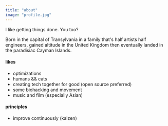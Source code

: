 ```yaml
---
title: "about"
image: "profile.jpg"
---
```


I like getting things done. You too?

Born in the capital of Transylvania in a family that's half artists half engineers, gained altitude in the United Kingdom then eventually landed in the paradisiac Cayman Islands.

#### likes
* optimizations
* humans && cats
* creating tech together for good (open source preferred)
* some biohacking and movement
* music and film (especially Asian)

#### principles
* improve continuously (kaizen)
<!-- * lead to serve -->
<!-- * seek and embrace the truth -->
<!-- * hard challenges bring purpose -->
<!-- * busy is better than idle -->
